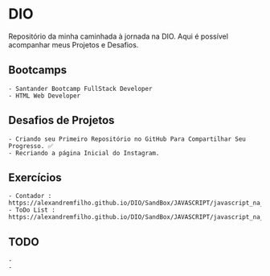 # DIO
Repositório da minha caminhada à jornada na DIO.
Aqui é possível acompanhar meus Projetos e Desafios.

## Bootcamps
    - Santander Bootcamp FullStack Developer
    - HTML Web Developer

## Desafios de Projetos
    - Criando seu Primeiro Repositório no GitHub Para Compartilhar Seu Progresso. ✅
    - Recriando a página Inicial do Instagram.

## Exercícios
    - Contador : 
    https://alexandremfilho.github.io/DIO/SandBox/JAVASCRIPT/javascript_na_web/Contador/
    - ToDo List : 
    https://alexandremfilho.github.io/DIO/SandBox/JAVASCRIPT/javascript_na_web/Todo_List/
    
## TODO
    -
    -
